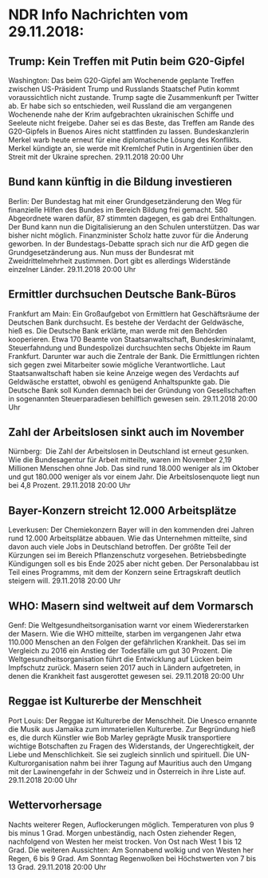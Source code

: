 # NDR Info Nachrichten vom 29.11.2018:


## Trump: Kein Treffen mit Putin beim G20-Gipfel
Washington:    Das beim G20-Gipfel am Wochenende geplante Treffen zwischen US-Präsident Trump und Russlands Staatschef Putin kommt voraussichtlich nicht zustande. Trump sagte die Zusammenkunft per Twitter ab. Er habe sich so entschieden, weil Russland die am vergangenen Wochenende nahe der Krim aufgebrachten ukrainischen Schiffe und Seeleute nicht freigebe. Daher sei es das Beste, das Treffen am Rande des G20-Gipfels in Buenos Aires nicht stattfinden zu lassen. Bundeskanzlerin Merkel warb heute erneut für eine diplomatische Lösung des Konflikts. Merkel kündigte an, sie werde mit Kremlchef Putin in Argentinien über den Streit mit der Ukraine sprechen. 29.11.2018 20:00 Uhr 

## Bund kann künftig in die Bildung investieren
Berlin: Der Bundestag hat mit einer Grundgesetzänderung den Weg  für finanzielle Hilfen des Bundes im Bereich Bildung frei gemacht. 580 Abgeordnete waren dafür, 87 stimmten dagegen, es gab drei Enthaltungen. Der Bund kann nun die Digitalisierung an den Schulen unterstützen. Das war bisher nicht möglich. Finanzminister Scholz hatte zuvor für die Änderung geworben. In der Bundestags-Debatte sprach sich nur die AfD gegen die Grundgesetzänderung aus. Nun muss der Bundesrat mit Zweidrittelmehrheit zustimmen. Dort gibt es allerdings Widerstände einzelner Länder. 29.11.2018 20:00 Uhr 

## Ermittler durchsuchen Deutsche Bank-Büros
Frankfurt am Main: Ein Großaufgebot von Ermittlern hat Geschäftsräume der Deutschen Bank durchsucht. Es bestehe der Verdacht der Geldwäsche, hieß es. Die Deutsche Bank erklärte, man werde mit den Behörden kooperieren. Etwa 170 Beamte von Staatsanwaltschaft, Bundeskriminalamt, Steuerfahndung und Bundespolizei durchsuchten sechs Objekte im Raum Frankfurt. Darunter war auch die Zentrale der Bank. Die Ermittlungen richten sich gegen zwei Mitarbeiter sowie mögliche Verantwortliche. Laut Staatsanwaltschaft haben sie keine Anzeige wegen des Verdachts auf Geldwäsche erstattet, obwohl es genügend Anhaltspunkte gab. Die Deutsche Bank soll Kunden demnach bei der Gründung von Gesellschaften in sogenannten Steuerparadiesen behilflich gewesen sein. 29.11.2018 20:00 Uhr 

## Zahl der Arbeitslosen sinkt auch im November
Nürnberg:            Die Zahl der Arbeitslosen in Deutschland ist erneut gesunken. Wie die Bundesagentur für Arbeit mitteilte, waren im November 2,19 Millionen Menschen ohne Job. Das sind rund 18.000 weniger als im Oktober und gut 180.000 weniger als vor einem Jahr. Die Arbeitslosenquote liegt nun bei 4,8 Prozent. 29.11.2018 20:00 Uhr 

## Bayer-Konzern streicht 12.000 Arbeitsplätze
Leverkusen:	Der Chemiekonzern Bayer will in den kommenden drei Jahren rund 12.000 Arbeitsplätze abbauen. Wie das Unternehmen mitteilte, sind davon auch viele Jobs in Deutschland betroffen. Der größte Teil der Kürzungen sei im Bereich Pflanzenschutz vorgesehen. Betriebsbedingte Kündigungen soll es bis Ende 2025 aber nicht geben. Der Personalabbau ist Teil eines Programms, mit dem der Konzern seine Ertragskraft deutlich steigern will. 29.11.2018 20:00 Uhr 

## WHO: Masern sind weltweit auf dem Vormarsch
Genf:         Die Weltgesundheitsorganisation warnt vor einem Wiedererstarken der Masern. Wie die WHO mitteilte, starben im vergangenen Jahr etwa 110.000 Menschen an den Folgen der  gefährlichen Krankheit. Das sei im Vergleich zu 2016 ein Anstieg der Todesfälle um gut 30 Prozent. Die Weltgesundheitsorganisation führt die Entwicklung auf Lücken beim Impfschutz zurück. Masern seien 2017 auch in Ländern aufgetreten, in denen die Krankheit fast ausgerottet gewesen sei. 29.11.2018 20:00 Uhr 

## Reggae ist Kulturerbe der Menschheit
Port Louis: Der Reggae ist Kulturerbe der Menschheit. Die Unesco ernannte die Musik aus Jamaika zum immateriellen Kulturerbe. Zur Begründung hieß es, die durch Künstler wie Bob Marley geprägte Musik transportiere wichtige Botschaften zu Fragen des Widerstands, der Ungerechtigkeit, der Liebe und Menschlichkeit. Sie sei zugleich sinnlich und spirituell. Die UN-Kulturorganisation nahm bei ihrer Tagung auf Mauritius auch den Umgang mit der Lawinengefahr in der Schweiz und in Österreich in ihre Liste auf. 29.11.2018 20:00 Uhr 

## Wettervorhersage
Nachts weiterer Regen, Auflockerungen möglich. Temperaturen von plus 9 bis minus 1 Grad. Morgen unbeständig, nach Osten ziehender Regen, nachfolgend von Westen her meist trocken. Von Ost nach West 1 bis 12 Grad. Die weiteren Aussichten: Am Sonnabend wolkig und von Westen her Regen, 6 bis 9 Grad. Am Sonntag Regenwolken bei Höchstwerten von 7 bis 13 Grad. 29.11.2018 20:00 Uhr 
